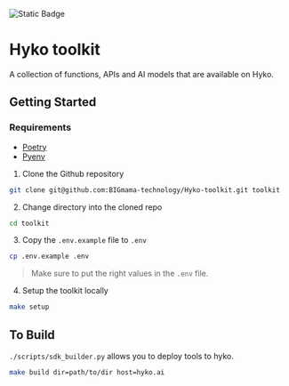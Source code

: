 <!-- x-release-please-start-version -->
 ![Static Badge](https://img.shields.io/badge/Release-v2.1.0-/?style=flat&logo=track)
<!-- x-release-please-end -->

# Hyko toolkit

A collection of functions, APIs and AI models that are available on Hyko.

## Getting Started
### Requirements
- [Poetry](https://python-poetry.org/docs/#installation)
- [Pyenv](https://github.com/pyenv/pyenv)

1. Clone the Github repository

```bash
git clone git@github.com:BIGmama-technology/Hyko-toolkit.git toolkit
```
2. Change directory into the cloned repo

```bash
cd toolkit
```
3. Copy the `.env.example` file to `.env`

```bash
cp .env.example .env
```

> Make sure to put the right values in the `.env` file.

4. Setup the toolkit locally

```bash
make setup
```

## To Build 
`./scripts/sdk_builder.py` allows you to deploy tools to hyko.

```bash
make build dir=path/to/dir host=hyko.ai 
```
